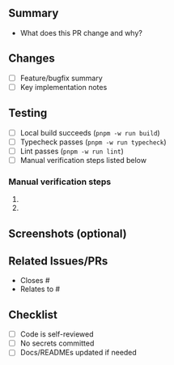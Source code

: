 ## Summary

- What does this PR change and why?

## Changes

- [ ] Feature/bugfix summary
- [ ] Key implementation notes

## Testing

- [ ] Local build succeeds (`pnpm -w run build`)
- [ ] Typecheck passes (`pnpm -w run typecheck`)
- [ ] Lint passes (`pnpm -w run lint`)
- [ ] Manual verification steps listed below

### Manual verification steps

1. 
2. 

## Screenshots (optional)

## Related Issues/PRs

- Closes #
- Relates to #

## Checklist

- [ ] Code is self-reviewed
- [ ] No secrets committed
- [ ] Docs/READMEs updated if needed
